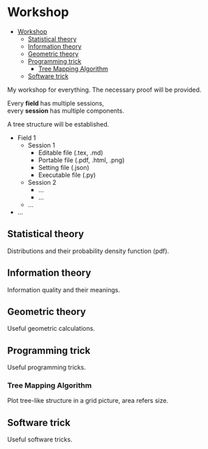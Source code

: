 # Workshop

- [Workshop](#workshop)
  - [Statistical theory](#statistical-theory)
  - [Information theory](#information-theory)
  - [Geometric theory](#geometric-theory)
  - [Programming trick](#programming-trick)
    - [Tree Mapping Algorithm](#tree-mapping-algorithm)
  - [Software trick](#software-trick)

My workshop for everything.
The necessary proof will be provided.

Every **field** has multiple sessions,  
every **session** has multiple components.

A tree structure will be established.

- Field 1
  - Session 1
    - Editable file (.tex, .md)
    - Portable file (.pdf, .html, .png)
    - Setting file (.json)
    - Executable file (.py)
  - Session 2
    - ...
    - ...
  - ...
- ...

## Statistical theory

Distributions and their probability density function (pdf).

## Information theory

Information quality and their meanings.

## Geometric theory

Useful geometric calculations.

## Programming trick

Useful programming tricks.

### Tree Mapping Algorithm

Plot tree-like structure in a grid picture, area refers size.

## Software trick

Useful software tricks.
